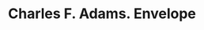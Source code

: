 ---
doi: 10.7916/D8C267JG
date_other: '1880'
date_other_textual: 1880-1889
form: printed ephemera
genre:
- Envelopes
name:
- Charles F. Adams
object_in_context_url: https://biggert.cul.columbia.edu/items/view/ave_biggert_01244
subject_hierarchical_geographic:
- Cincinnati, Ohio, United States
subject_name:
- Charles F. Adams
title: Charles F. Adams. Envelope
sort_title: Charles F. Adams. Envelope
call_number: ave_biggert_01244
coordinates:
- 39.1,-84.51666666666667
pid: ave_biggert_01244
identifiers: ave_biggert_01244
permalink: /biggert/ave_biggert_01244/
layout: iiif-image-page
---